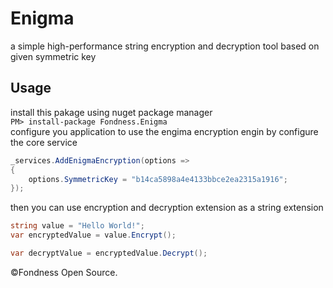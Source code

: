 # Enigma
a simple high-performance string encryption and decryption tool based on given symmetric key  
## Usage
install this pakage using nuget package manager   
`PM> install-package Fondness.Enigma`   
configure you application to use the engima encryption engin by configure the core service
```cs
_services.AddEnigmaEncryption(options =>
{
    options.SymmetricKey = "b14ca5898a4e4133bbce2ea2315a1916";
});
```
then you can use encryption and decryption extension as a string extension
```cs
string value = "Hello World!";
var encryptedValue = value.Encrypt();

var decryptValue = encryptedValue.Decrypt();
```
&copy;Fondness Open Source.
